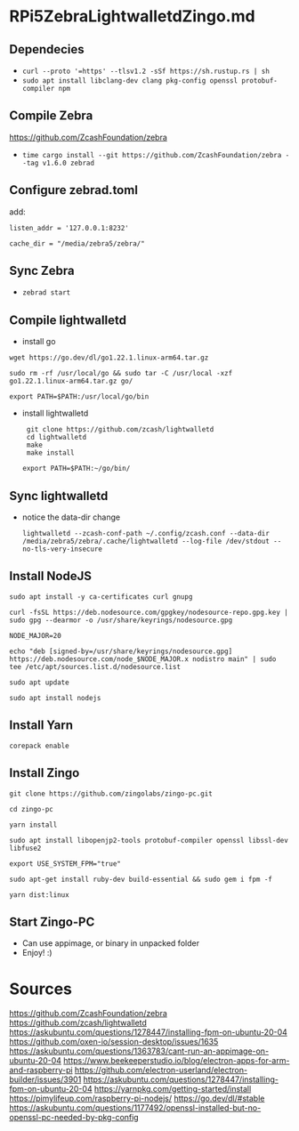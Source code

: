 # RPi5ZebraLightwalletdZingo.md

## Dependecies

* `curl --proto '=https' --tlsv1.2 -sSf https://sh.rustup.rs | sh`
* `sudo apt install libclang-dev clang pkg-config openssl protobuf-compiler npm`

## Compile Zebra

https://github.com/ZcashFoundation/zebra

* `time cargo install --git https://github.com/ZcashFoundation/zebra --tag v1.6.0 zebrad`

## Configure zebrad.toml

add:

`listen_addr = '127.0.0.1:8232'`

`cache_dir = "/media/zebra5/zebra/"`

## Sync Zebra

* `zebrad start`

## Compile lightwalletd

* install go
  
`wget https://go.dev/dl/go1.22.1.linux-arm64.tar.gz`

`sudo rm -rf /usr/local/go && sudo tar -C /usr/local -xzf go1.22.1.linux-arm64.tar.gz go/`

`export PATH=$PATH:/usr/local/go/bin`

* install lightwalletd

	   git clone https://github.com/zcash/lightwalletd
	   cd lightwalletd
	   make
	   make install

  `export PATH=$PATH:~/go/bin/`

## Sync lightwalletd

* notice the data-dir change

  `lightwalletd --zcash-conf-path ~/.config/zcash.conf --data-dir /media/zebra5/zebra/.cache/lightwalletd --log-file /dev/stdout --no-tls-very-insecure`


## Install NodeJS

 `sudo apt install -y ca-certificates curl gnupg`
 
 `curl -fsSL https://deb.nodesource.com/gpgkey/nodesource-repo.gpg.key | sudo gpg --dearmor -o /usr/share/keyrings/nodesource.gpg`
 
 `NODE_MAJOR=20`
 
 `echo "deb [signed-by=/usr/share/keyrings/nodesource.gpg] https://deb.nodesource.com/node_$NODE_MAJOR.x nodistro main" | sudo tee /etc/apt/sources.list.d/nodesource.list`
 
 `sudo apt update`
 
 `sudo apt install nodejs`

## Install Yarn

`corepack enable`

## Install Zingo

`git clone https://github.com/zingolabs/zingo-pc.git`

`cd zingo-pc`

`yarn install`

`sudo apt install libopenjp2-tools protobuf-compiler openssl libssl-dev libfuse2`

`export USE_SYSTEM_FPM="true"`

`sudo apt-get install ruby-dev build-essential && sudo gem i fpm -f`

`yarn dist:linux`


## Start Zingo-PC

* Can use appimage, or binary in unpacked folder
* Enjoy! :)

# Sources

https://github.com/ZcashFoundation/zebra
https://github.com/zcash/lightwalletd
https://askubuntu.com/questions/1278447/installing-fpm-on-ubuntu-20-04
https://github.com/oxen-io/session-desktop/issues/1635
https://askubuntu.com/questions/1363783/cant-run-an-appimage-on-ubuntu-20-04
https://www.beekeeperstudio.io/blog/electron-apps-for-arm-and-raspberry-pi
https://github.com/electron-userland/electron-builder/issues/3901
https://askubuntu.com/questions/1278447/installing-fpm-on-ubuntu-20-04
https://yarnpkg.com/getting-started/install
https://pimylifeup.com/raspberry-pi-nodejs/
https://go.dev/dl/#stable
https://askubuntu.com/questions/1177492/openssl-installed-but-no-openssl-pc-needed-by-pkg-config




